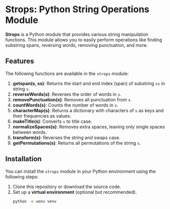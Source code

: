 # Strops: Python String Operations Module

**Strops** is a Python module that provides various string manipulation functions. This module allows you to easily perform operations like finding substring spans, reversing words, removing punctuation, and more.

## Features

The following functions are available in the `strops` module:

1. **getspan(s, ss)**: Returns the start and end index (span) of substring `ss` in string `s`.
2. **reverseWords(s)**: Reverses the order of words in `s`.
3. **removePunctuation(s)**: Removes all punctuation from `s`.
4. **countWords(s)**: Counts the number of words in `s`.
5. **characterMap(s)**: Returns a dictionary with characters of `s` as keys and their frequencies as values.
6. **makeTitle(s)**: Converts `s` to title case.
7. **normalizeSpaces(s)**: Removes extra spaces, leaving only single spaces between words.
8. **transform(s)**: Reverses the string and swaps case.
9. **getPermutations(s)**: Returns all permutations of the string `s`.

## Installation

You can install the `strops` module in your Python environment using the following steps:

1. Clone this repository or download the source code.
2. Set up a **virtual environment** (optional but recommended).
   ```bash
   python -m venv venv
